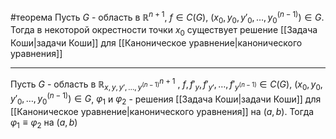#теорема 
Пусть $G$ - область в $\mathbb{R}^{n + 1}$, $f \in C(G)$, $(x_0, y_0, y'_0 , \dots, y^{(n - 1)}_0) \in G$. Тогда в некоторой окрестности точки $x_0$ существует решение [[Задача Коши|задачи Коши]] для [[Каноническое уравнение|канонического уравнения]]

---

Пусть $G$ - область в $\mathbb{R}^{n + 1}_{x, y, y', \dots, y^{(n - 1)}}$ , $f, f'_y, f'_{y'}, \dots, f'_{y^{(n - 1)}} \in C(G)$, $(x_0, y_0, y'_0 , \dots, y^{(n - 1)}_0) \in G$, $\varphi_1$ и $\varphi_2$ - решения [[Задача Коши|задачи Коши]] для [[Каноническое уравнение|канонического уравнения]] на $(a, b)$. Тогда $\varphi_1 \equiv \varphi_2$ на $(a, b)$
